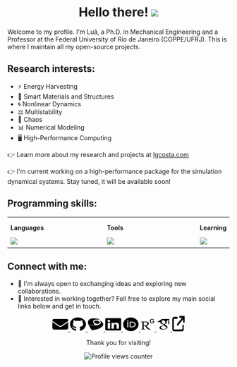 <h1 align="center">
  Hello there! <a><img src="https://media.giphy.com/media/hvRJCLFzcasrR4ia7z/giphy.gif" width="3%"></a>
</h1>

Welcome to my profile. I'm Luã, a Ph.D. in Mechanical Engineering and a Professor at the Federal University of Rio de Janeiro (COPPE/UFRJ). This is where I maintain all my open-source projects.

## Research interests:
- ⚡️ Energy Harvesting
- 🧠 Smart Materials and Structures
- 🌀 Nonlinear Dynamics
- ⚖️ Multistability
- 🦋 Chaos
- 📊 Numerical Modeling
- 🖥️ High-Performance Computing

👉 Learn more about my research and projects at [lgcosta.com](https://lgcosta.com)

👉 I'm current working on a high-performance package for the simulation dynamical systems. Stay tuned, it will be available soon!

## Programming skills:
<table>
  <tr>
    <td valign="top" width="50%">
      <p><strong>Languages</strong></p>
      <img src="https://skillicons.dev/icons?i=c,py,matlab,octave&perline=4" />
    </td>
    <td valign="top" width="50%">
      <p><strong>Tools</strong></p>
      <img src="https://skillicons.dev/icons?i=git,latex,bash&perline=4" />
    </td>
    <td valign="top" width="50%">
      <p><strong>Learning</strong></p>
      <img src="https://skillicons.dev/icons?i=julia&perline=4" />
    </td>
  </tr>
</table>

## Connect with me:
- 💬 I'm always open to exchanging ideas and exploring new collaborations.
- 💼 Interested in working together? Fell free to explore my main social links below and get in touch.
  


<p align="center"> 
  <a href="mailto:lgcosta@ufrj.br" target="_blank" rel="noreferrer"> <picture> <source media="(prefers-color-scheme: dark)" srcset="assets/email-white.svg" /> <source media="(prefers-color-scheme: light)" srcset="assets/email-black.svg" /> <img src="assets/email-black.svg" width="36" height="32" /> </picture> </a>
  <a href="https://www.github.com/lguedesc" target="_blank" rel="noreferrer"> <picture> <source media="(prefers-color-scheme: dark)" srcset="assets/github-white.svg" /> <source media="(prefers-color-scheme: light)" srcset="assets/github-black.svg" /> <img src="assets/github-black.svg" width="36" height="32" /> </picture> </a>
  <a href="http://lattes.cnpq.br/4475844614704668" target="_blank" rel="noreferrer"> <picture> <source media="(prefers-color-scheme: dark)" srcset="assets/lattes-white.svg" /> <source media="(prefers-color-scheme: light)" srcset="assets/lattes-black.svg" /> <img src="assets/lattes-black.svg" width="36" height="32" /> </picture> </a>
  <a href="https://www.linkedin.com/in/luagcosta" target="_blank" rel="noreferrer"> <picture> <source media="(prefers-color-scheme: dark)" srcset="assets/linkedin-white.svg" /> <source media="(prefers-color-scheme: light)" srcset="assets/linkedin-black.svg" /> <img src="assets/linkedin-black.svg" width="36" height="32" /> </picture> </a>
  <a href="https://orcid.org/0000-0002-2836-723X" target="_blank" rel="noreferrer"> <picture> <source media="(prefers-color-scheme: dark)" srcset="assets/orcid-white.svg" /> <source media="(prefers-color-scheme: light)" srcset="assets/orcid-black.svg" /> <img src="assets/orcid-black.svg" width="36" height="32" /> </picture> </a>
  <a href="https://www.researchgate.net/profile/Lua-Costa/" target="_blank" rel="noreferrer"> <picture> <source media="(prefers-color-scheme: dark)" srcset="assets/researchgate-white.svg" /> <source media="(prefers-color-scheme: light)" srcset="assets/researchgate-black.svg" /> <img src="assets/researchgate-black.svg" width="32" height="32" /> </picture> </a>
  <a href="https://scholar.google.com/citations?user=ZOk5zccAAAAJ" target="_blank" rel="noreferrer"> <picture> <source media="(prefers-color-scheme: dark)" srcset="assets/google-scholar-white.svg" /> <source media="(prefers-color-scheme: light)" srcset="assets/google-scholar-black.svg" /> <img src="assets/google-scholar-black.svg" width="32" height="32" /> </picture> </a>
  <a href="https://lgcosta.com" target="_blank" rel="noreferrer"> <picture> <source media="(prefers-color-scheme: dark)" srcset="assets/ext-link-white.svg" /> <source media="(prefers-color-scheme: light)" srcset="assets/ext-link-black.svg" /> <img src="assets/ext-link-black.svg" width="28" height="35" /> </picture> </a>
</p> 

<div align="center">
Thank you for visiting!

![Profile views counter](https://komarev.com/ghpvc/?username=lguedesc&&style=flat-square)
</div>

